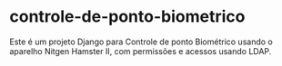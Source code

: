 controle-de-ponto-biometrico
============================

Este é um projeto Django para Controle de ponto Biométrico usando o aparelho Nitgen Hamster II, com permissões e acessos usando LDAP.